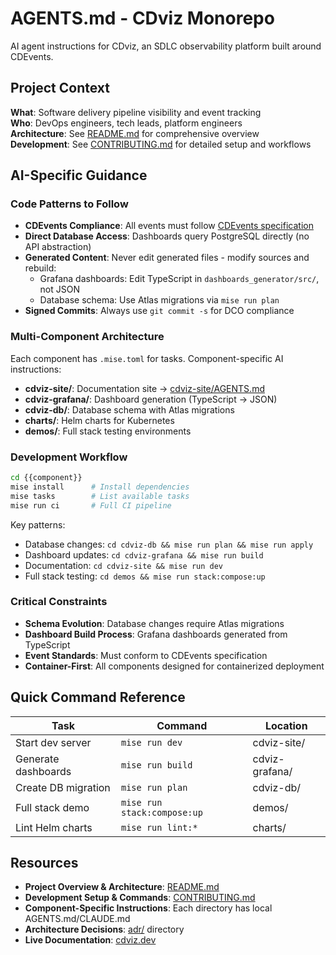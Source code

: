 # AGENTS.md - CDviz Monorepo

AI agent instructions for CDviz, an SDLC observability platform built around CDEvents.

## Project Context

**What**: Software delivery pipeline visibility and event tracking\
**Who**: DevOps engineers, tech leads, platform engineers\
**Architecture**: See [README.md](README.md) for comprehensive overview\
**Development**: See [CONTRIBUTING.md](CONTRIBUTING.md) for detailed setup and workflows

## AI-Specific Guidance

### Code Patterns to Follow

- **CDEvents Compliance**: All events must follow [CDEvents specification](cdevents-spec/)
- **Direct Database Access**: Dashboards query PostgreSQL directly (no API abstraction)
- **Generated Content**: Never edit generated files - modify sources and rebuild:
  - Grafana dashboards: Edit TypeScript in `dashboards_generator/src/`, not JSON
  - Database schema: Use Atlas migrations via `mise run plan`
- **Signed Commits**: Always use `git commit -s` for DCO compliance

### Multi-Component Architecture

Each component has `.mise.toml` for tasks. Component-specific AI instructions:

- **cdviz-site/**: Documentation site → [cdviz-site/AGENTS.md](cdviz-site/AGENTS.md)
- **cdviz-grafana/**: Dashboard generation (TypeScript → JSON)
- **cdviz-db/**: Database schema with Atlas migrations
- **charts/**: Helm charts for Kubernetes
- **demos/**: Full stack testing environments

### Development Workflow

```bash
cd {{component}}
mise install      # Install dependencies
mise tasks        # List available tasks
mise run ci       # Full CI pipeline
```

Key patterns:

- Database changes: `cd cdviz-db && mise run plan && mise run apply`
- Dashboard updates: `cd cdviz-grafana && mise run build`
- Documentation: `cd cdviz-site && mise run dev`
- Full stack testing: `cd demos && mise run stack:compose:up`

### Critical Constraints

- **Schema Evolution**: Database changes require Atlas migrations
- **Dashboard Build Process**: Grafana dashboards generated from TypeScript
- **Event Standards**: Must conform to CDEvents specification
- **Container-First**: All components designed for containerized deployment

## Quick Command Reference

| Task                | Command                     | Location       |
| ------------------- | --------------------------- | -------------- |
| Start dev server    | `mise run dev`              | cdviz-site/    |
| Generate dashboards | `mise run build`            | cdviz-grafana/ |
| Create DB migration | `mise run plan`             | cdviz-db/      |
| Full stack demo     | `mise run stack:compose:up` | demos/         |
| Lint Helm charts    | `mise run lint:*`           | charts/        |

## Resources

- **Project Overview & Architecture**: [README.md](README.md)
- **Development Setup & Commands**: [CONTRIBUTING.md](CONTRIBUTING.md)
- **Component-Specific Instructions**: Each directory has local AGENTS.md/CLAUDE.md
- **Architecture Decisions**: [adr/](adr/) directory
- **Live Documentation**: [cdviz.dev](https://cdviz.dev)
